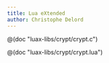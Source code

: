 ```yaml
---
title: Lua eXtended
author: Christophe Delord
---
```


@(doc "luax-libs/crypt/crypt.c")

@(doc "luax-libs/crypt/crypt.lua")
